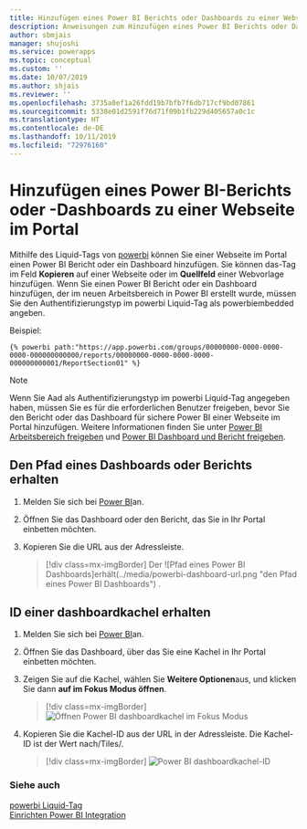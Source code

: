 ```yaml
---
title: Hinzufügen eines Power BI Berichts oder Dashboards zu einer Webseite in einem Portal | MicrosoftDocs
description: Anweisungen zum Hinzufügen eines Power BI Berichts oder Dashboards zu einer Webseite im Portal.
author: sbmjais
manager: shujoshi
ms.service: powerapps
ms.topic: conceptual
ms.custom: ''
ms.date: 10/07/2019
ms.author: shjais
ms.reviewer: ''
ms.openlocfilehash: 3735a0ef1a26fdd19b7bfb7f6db717cf9bd07861
ms.sourcegitcommit: 5338e01d2591f76d71f09b1fb229d405657a0c1c
ms.translationtype: HT
ms.contentlocale: de-DE
ms.lasthandoff: 10/11/2019
ms.locfileid: "72976160"
---
```

# <a name="add-a-power-bi-report-or-dashboard-to-a-web-page-in-portal"></a>Hinzufügen eines Power BI-Berichts oder -Dashboards zu einer Webseite im Portal

Mithilfe des Liquid-Tags von [powerbi](../liquid/portals-entity-tags.md#powerbi) können Sie einer Webseite im Portal einen Power BI Bericht oder ein Dashboard hinzufügen. Sie können das-Tag im Feld **Kopieren** auf einer Webseite oder im **Quellfeld** einer Webvorlage hinzufügen. Wenn Sie einen Power BI Bericht oder ein Dashboard hinzufügen, der im neuen Arbeitsbereich in Power BI erstellt wurde, müssen Sie den Authentifizierungstyp im powerbi Liquid-Tag als powerbiembedded angeben.

Beispiel: 

```
{% powerbi path:"https://app.powerbi.com/groups/00000000-0000-0000-0000-000000000000/reports/00000000-0000-0000-0000-000000000001/ReportSection01" %}
```

> [!NOTE]
> Wenn Sie Aad als Authentifizierungstyp im powerbi Liquid-Tag angegeben haben, müssen Sie es für die erforderlichen Benutzer freigeben, bevor Sie den Bericht oder das Dashboard für sichere Power BI einer Webseite im Portal hinzufügen. Weitere Informationen finden Sie unter [Power BI Arbeitsbereich freigeben](https://docs.microsoft.com/power-bi/service-how-to-collaborate-distribute-dashboards-reports#collaborate-with-coworkers-in-an-app-workspace) und [Power BI Dashboard und Bericht freigeben](https://docs.microsoft.com/power-bi/service-share-dashboards).

## <a name="get-the-path-of-a-dashboard-or-report"></a>Den Pfad eines Dashboards oder Berichts erhalten

1.  Melden Sie sich bei [Power BI](https://powerbi.microsoft.com/)an.

2.  Öffnen Sie das Dashboard oder den Bericht, das Sie in Ihr Portal einbetten möchten.

3.  Kopieren Sie die URL aus der Adressleiste.

    > [!div class=mx-imgBorder]
    > Der ![Pfad eines Power BI Dashboards]erhält(../media/powerbi-dashboard-url.png "den Pfad eines Power BI Dashboards") .

## <a name="get-the-id-of-a-dashboard-tile"></a>ID einer dashboardkachel erhalten

1.  Melden Sie sich bei [Power BI](https://powerbi.microsoft.com/)an.

2.  Öffnen Sie das Dashboard, über das Sie eine Kachel in Ihr Portal einbetten möchten.

3.  Zeigen Sie auf die Kachel, wählen Sie **Weitere Optionen**aus, und klicken Sie dann **auf im Fokus Modus öffnen**.

    > [!div class=mx-imgBorder]
    > ![Öffnen Power BI dashboardkachel im Fokus Modus](../media/powerbi-dashboard-tile-focus.png "Power BI dashboardkachel im Fokus Modus öffnen")

4.  Kopieren Sie die Kachel-ID aus der URL in der Adressleiste. Die Kachel-ID ist der Wert nach/Tiles/.

    > [!div class=mx-imgBorder]
    > ![Power BI dashboardkachel-ID](../media/powerbi-dashboard-tile-id.png "Power BI dashboardkachel-ID")


### <a name="see-also"></a>Siehe auch


[powerbi Liquid-Tag](../liquid/portals-entity-tags.md#powerbi)<br> 
[Einrichten Power BI Integration](set-up-power-bi-integration.md)
